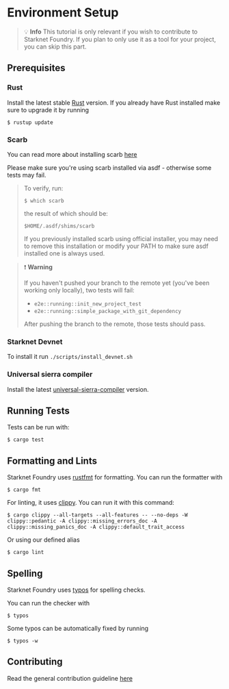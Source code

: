# Environment Setup
> 💡 **Info**
> This tutorial is only relevant if you wish to contribute to Starknet Foundry. 
> If you plan to only use it as a tool for your project, you can skip this part.

## Prerequisites

### Rust

Install the latest stable [Rust](https://www.rust-lang.org/tools/install) version.
If you already have Rust installed make sure to upgrade it by running

```shell
$ rustup update
```

### Scarb
You can read more about installing scarb [here](https://docs.swmansion.com/scarb/download.html)

Please make sure you're using scarb installed via asdf - otherwise some tests may fail.
> To verify, run:
> 
> ```shell
> $ which scarb
> ```
> the result of which should be:
> ```shell
> $HOME/.asdf/shims/scarb
> ```
> 
> If you previously installed scarb using official installer, you may need to remove this installation or modify your PATH to make sure asdf installed one is always used.


> ❗️ **Warning**
> 
> If you haven't pushed your branch to the remote yet (you've been working only locally), two tests will fail:
> 
> - `e2e::running::init_new_project_test`
> - `e2e::running::simple_package_with_git_dependency`
> 
> After pushing the branch to the remote, those tests should pass.

### Starknet Devnet
To install it run `./scripts/install_devnet.sh`

### Universal sierra compiler
Install the latest [universal-sierra-compiler](https://github.com/software-mansion/universal-sierra-compiler) version.



## Running Tests
Tests can be run with:

```shell
$ cargo test
```


## Formatting and Lints

Starknet Foundry uses [rustfmt](https://github.com/rust-lang/rustfmt) for formatting. You can run the formatter with

```shell
$ cargo fmt
```

For linting, it uses [clippy](https://github.com/rust-lang/rust-clippy). You can run it with this command:

```shell
$ cargo clippy --all-targets --all-features -- --no-deps -W clippy::pedantic -A clippy::missing_errors_doc -A clippy::missing_panics_doc -A clippy::default_trait_access
```

Or using our defined alias

```shell
$ cargo lint
```

## Spelling

Starknet Foundry uses [typos](https://github.com/marketplace/actions/typos-action) for spelling checks.

You can run the checker with

```shell
$ typos
```

Some typos can be automatically fixed by running

```shell
$ typos -w
```

## Contributing

Read the general contribution guideline [here](https://github.com/foundry-rs/starknet-foundry/blob/master/CONTRIBUTING.md)

